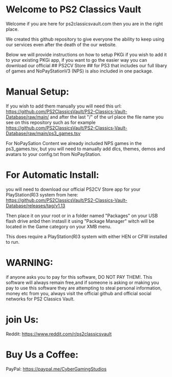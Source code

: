 # Welcome to PS2 Classics Vault #

Welcome if you are here for ps2classicsvault.com then you are in the right place.

We created this github repository to give everyone the ability to keep using our services even after the death of the our website.

Below we will provide instructions on how to setup PKGi if you wish to add it to your existing PKGi app, if you want to go the easier way you can download our official ## PS2CV Store ## for PS3 that includes our full libary of games and NoPayStationV3 (NPS) is also included in one package.

# Manual Setup: #

If you wish to add them manually you will need this url: https://github.com/PS2ClassicsVault/PS2-Classics-Vault-Database/raw/main/ and after the last "/" of the url place the file name you see on this repository such as for example https://github.com/PS2ClassicsVault/PS2-Classics-Vault-Database/raw/main/ps3_games.tsv

For NoPaySation Content we already included NPS games in the ps3_games.tsv, but you will need to manually add dlcs, themes, demos and avatars to your config.txt from NoPayStation.

# For Automatic Install: #

you will need to download our official PS2CV Store app for your PlayStation(R)3 system from here: https://github.com/PS2ClassicsVault/PS2-Classics-Vault-Database/releases/tag/v1.13

Then place it on your root or in a folder named "Packages" on your USB flash drive  anbd then instasll it using "Package Manager" witch will be located in the Game category on your XMB menu.

This does require a PlayStation(R)3 system with either HEN or CFW installed to run.

# WARNING: #
if anyone asks you to pay for this software, DO NOT PAY THEM!. This software will always remain free,and if someone is asking or making you pay to use this software they are attempting to steal personal information, money etc from you, always visit the official github and official social networks for PS2 Classics Vault.

# join Us: #

Reddit: https://www.reddit.com/r/ps2classicsvault

# Buy Us a Coffee: #
PayPal: https://paypal.me/CyberGamingStudios
